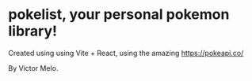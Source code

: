 # pokelist, your personal pokemon library!

Created using using Vite + React, using the amazing https://pokeapi.co/

By Victor Melo.
